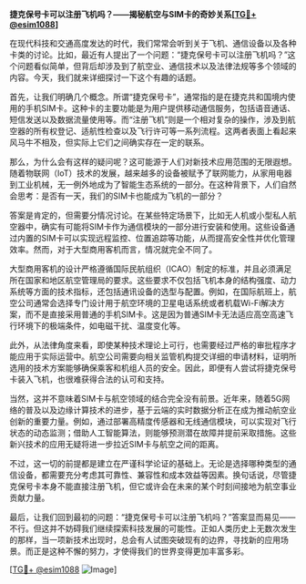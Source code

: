 **捷克保号卡可以注册飞机吗？——揭秘航空与SIM卡的奇妙关系[[TG💪+ @esim1088](https://t.me/s/esim1088)]**

在现代科技和交通高度发达的时代，我们常常会听到关于飞机、通信设备以及各种卡类的讨论。比如，最近有人提出了一个问题：“捷克保号卡可以注册飞机吗？”这个问题看似简单，但背后却涉及到了航空业、通信技术以及法律法规等多个领域的内容。今天，我们就来详细探讨一下这个有趣的话题。

首先，让我们明确几个概念。所谓“捷克保号卡”，通常指的是在捷克共和国境内使用的手机SIM卡。这种卡的主要功能是为用户提供移动通信服务，包括语音通话、短信发送以及数据流量使用等。而“注册飞机”则是一个相对复杂的操作，涉及到航空器的所有权登记、适航性检查以及飞行许可等一系列流程。这两者表面上看起来风马牛不相及，但实际上它们之间确实存在一定的联系。

那么，为什么会有这样的疑问呢？这可能源于人们对新技术应用范围的无限遐想。随着物联网（IoT）技术的发展，越来越多的设备被赋予了联网能力，从家用电器到工业机械，无一例外地成为了智能生态系统的一部分。在这种背景下，人们自然会思考：是否有一天，我们的SIM卡也能成为飞机的一部分？

答案是肯定的，但需要分情况讨论。在某些特定场景下，比如无人机或小型私人航空器中，确实有可能将SIM卡作为通信模块的一部分进行安装和使用。这些设备通过内置的SIM卡可以实现远程监控、位置追踪等功能，从而提高安全性并优化管理效率。然而，对于大型商用客机而言，情况就完全不同了。

大型商用客机的设计严格遵循国际民航组织（ICAO）制定的标准，并且必须满足所在国家和地区航空管理局的要求。这些要求不仅包括飞机本身的结构强度、动力系统等方面的技术指标，还包括通讯设备的选型与配置。例如，在国际航班上，航空公司通常会选择专门设计用于航空环境的卫星电话系统或者机载Wi-Fi解决方案，而不是直接采用普通的手机SIM卡。这是因为普通SIM卡无法适应高空高速飞行环境下的极端条件，如电磁干扰、温度变化等。

此外，从法律角度来看，即使某种技术理论上可行，也需要经过严格的审批程序才能应用于实际运营中。航空公司需要向相关监管机构提交详细的申请材料，证明所选用的技术方案能够确保乘客和机组人员的安全。因此，即便有人尝试将捷克保号卡装入飞机，也很难获得合法的认可和支持。

当然，这并不意味着SIM卡与航空领域的结合完全没有前景。近年来，随着5G网络的普及以及边缘计算技术的进步，基于云端的实时数据分析正在成为推动航空业创新的重要力量。例如，通过部署高精度传感器和无线通信模块，可以实现对飞行状态的动态监测；借助人工智能算法，则能够预测潜在故障并提前采取措施。这些新兴技术的应用无疑将进一步拉近SIM卡与航空之间的距离。

不过，这一切的前提都是建立在严谨科学论证的基础上。无论是选择哪种类型的通信设备，都需要充分考虑其可靠性、兼容性和成本效益等因素。换句话说，尽管捷克保号卡本身不能直接注册飞机，但它或许会在未来的某个时刻间接地为航空事业贡献力量。

最后，让我们回到最初的问题：“捷克保号卡可以注册飞机吗？”答案显而易见——不行。但这并不妨碍我们继续探索科技发展的可能性。正如人类历史上无数次发生的那样，当一项新技术出现时，总会有人试图突破现有的边界，寻找新的应用场景。而正是这种不懈的努力，才使得我们的世界变得更加丰富多彩。

[[TG💪+ @esim1088](https://t.me/s/esim1088) ![Image](https://i.postimg.cc/4NQfJmqS/Snipaste-2025-05-13-00-14-12.png)]